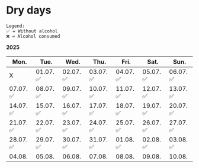 # Dry days
```
Legend:
✅ = Without alcohol
❌ = Alcohol consumed
```

**2025**

| Mon.      | Tue.      | Wed.      | Thu.      | Fri.      | Sat.      | Sun.      |
| --------- | --------- | --------- | --------- | --------- | --------- | --------- |
| X         | 01.07. ✅ | 02.07. ✅ | 03.07. ✅ | 04.07. ✅ | 05.07. ✅ | 06.07. ✅ |
| 07.07. ✅ | 08.07. ✅ | 09.07. ✅ | 10.07. ✅ | 11.07. ✅ | 12.07. ✅ | 13.07. ✅ |
| 14.07. ✅ | 15.07. ✅ | 16.07. ✅ | 17.07. ✅ | 18.07. ✅ | 19.07. ✅ | 20.07. ✅ |
| 21.07. ✅ | 22.07. ✅ | 23.07. ✅ | 24.07. ✅ | 25.07. ✅ | 26.07. ✅ | 27.07. ✅ |
| 28.07. ✅ | 29.07. ✅ | 30.07. ✅ | 31.07. ✅ | 01.08. ✅ | 02.08. ✅ | 03.08. ✅ |
| 04.08.  | 05.08.  | 06.08.  | 07.08.  | 08.08.  | 09.08.  | 10.08.  |
